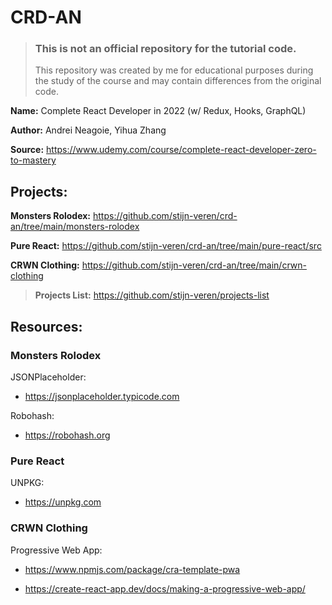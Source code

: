 # CRD-AN

> ### This is not an official repository for the tutorial code.
>
> This repository was created by me for educational purposes during the study of the course and may contain differences from the original code.

**Name:** Complete React Developer in 2022 (w/ Redux, Hooks, GraphQL)

**Author:** Andrei Neagoie, Yihua Zhang

**Source:** https://www.udemy.com/course/complete-react-developer-zero-to-mastery

## Projects:

**Monsters Rolodex:** https://github.com/stijn-veren/crd-an/tree/main/monsters-rolodex

**Pure React:** https://github.com/stijn-veren/crd-an/tree/main/pure-react/src

**CRWN Clothing:** https://github.com/stijn-veren/crd-an/tree/main/crwn-clothing

> **Projects List:** https://github.com/stijn-veren/projects-list

## Resources:

### Monsters Rolodex

JSONPlaceholder:

- https://jsonplaceholder.typicode.com

Robohash:

- https://robohash.org

### Pure React

UNPKG:

- https://unpkg.com

### CRWN Clothing

Progressive Web App:

- https://www.npmjs.com/package/cra-template-pwa

- https://create-react-app.dev/docs/making-a-progressive-web-app/
